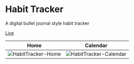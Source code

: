 # Habit Tracker

A digital bullet journal style habit tracker

[Live](https://habittracker-brkn.web.app)

| Home | Calendar |
| ---- | -------- |
| ![HabitTracker-Home](https://user-images.githubusercontent.com/32297518/137617978-058ec39e-e8f9-49e8-bef7-ea7feded9c47.png) | ![HabitTracker-Calendar](https://user-images.githubusercontent.com/32297518/137617980-eda5b948-125e-4fe9-ac79-282ea6895c01.png) |
